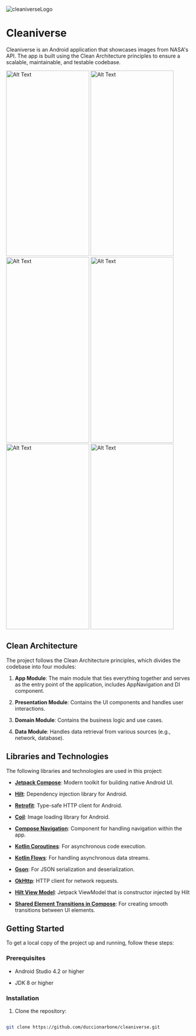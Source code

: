 ![cleaniverseLogo](https://github.com/user-attachments/assets/5364b269-9939-409f-90d2-18733193fcc7)

# Cleaniverse

Cleaniverse is an Android application that showcases images from NASA's API. The app is built using the Clean Architecture principles to ensure a scalable, maintainable, and testable codebase.

<img src="https://github.com/user-attachments/assets/65536d1f-998c-4201-b12c-4dbbcdfb4fa6" alt="Alt Text" width="224" height="500">
<img src="https://github.com/user-attachments/assets/9a91e2b7-ef76-4db3-bf0a-2e9d1999758b" alt="Alt Text" width="224" height="500">
<img src="https://github.com/user-attachments/assets/2d17655d-87e7-4c7a-af91-c97115b26b23" alt="Alt Text" width="224" height="500">
<img src="https://github.com/user-attachments/assets/b427f144-ecb2-4e1a-b2ab-0a72111e6011" alt="Alt Text" width="224" height="500">
<img src="https://github.com/user-attachments/assets/8a0cd6a5-fc1a-42db-b97e-02f054c240a2" alt="Alt Text" width="224" height="500">
<img src="https://github.com/user-attachments/assets/c03a4f06-29c7-4f98-b71d-d0237b4c42d0" alt="Alt Text" width="224" height="500">


## Clean Architecture

  

The project follows the Clean Architecture principles, which divides the codebase into four modules:

  

1. **App Module**: The main module that ties everything together and serves as the entry point of the application, includes AppNavigation and DI component.

2.  **Presentation Module**: Contains the UI components and handles user interactions.

3.  **Domain Module**: Contains the business logic and use cases.

4.  **Data Module**: Handles data retrieval from various sources (e.g., network, database).

  

## Libraries and Technologies

  

The following libraries and technologies are used in this project:


-  **[Jetpack Compose](https://developer.android.com/develop/ui/compose/documentation)**: Modern toolkit for building native Android UI.

-  **[Hilt](https://developer.android.com/training/dependency-injection/hilt-android)**: Dependency injection library for Android.

-  **[Retrofit](https://github.com/square/retrofit)**: Type-safe HTTP client for Android.

-  **[Coil](https://coil-kt.github.io/coil/)**: Image loading library for Android.

-  **[Compose Navigation](https://developer.android.com/develop/ui/compose/navigation)**: Component for handling navigation within the app.

-  **[Kotlin Coroutines](https://developer.android.com/kotlin/coroutines)**: For asynchronous code execution.

-  **[Kotlin Flows](https://developer.android.com/kotlin/flow)**: For handling asynchronous data streams.

-  **[Gson](https://github.com/google/gson)**: For JSON serialization and deserialization.

-  **[OkHttp](https://github.com/square/okhttp)**: HTTP client for network requests.

-  **[Hilt View Model](https://dagger.dev/hilt/view-model.html)**: Jetpack ViewModel that is constructor injected by Hilt

-   **[Shared Element Transitions in Compose](https://developer.android.com/develop/ui/compose/animation/shared-elements)**: For creating smooth transitions between UI elements.

  

## Getting Started

  

To get a local copy of the project up and running, follow these steps:

  

### Prerequisites

  

- Android Studio 4.2 or higher

- JDK 8 or higher

  

### Installation

  

1. Clone the repository:

```sh

git clone https://github.com/duccionarbone/cleaniverse.git
